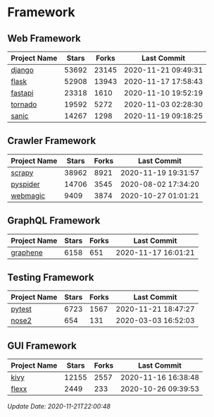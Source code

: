 # Framework

## Web Framework
| Project Name | Stars | Forks | Last Commit |
| ------------ | ----- | ----- | ----------- |
| [django](https://github.com/django/django) | 53692 | 23145 | 2020-11-21 09:49:31 |
| [flask](https://github.com/pallets/flask) | 52908 | 13943 | 2020-11-17 17:58:43 |
| [fastapi](https://github.com/tiangolo/fastapi) | 23318 | 1610 | 2020-11-10 19:52:19 |
| [tornado](https://github.com/tornadoweb/tornado) | 19592 | 5272 | 2020-11-03 02:28:30 |
| [sanic](https://github.com/huge-success/sanic) | 14267 | 1298 | 2020-11-19 09:18:25 |

## Crawler Framework
| Project Name | Stars | Forks | Last Commit |
| ------------ | ----- | ----- | ----------- |
| [scrapy](https://github.com/scrapy/scrapy) | 38962 | 8921 | 2020-11-19 19:31:57 |
| [pyspider](https://github.com/binux/pyspider) | 14706 | 3545 | 2020-08-02 17:34:20 |
| [webmagic](https://github.com/code4craft/webmagic) | 9409 | 3874 | 2020-10-27 01:01:21 |

## GraphQL Framework
| Project Name | Stars | Forks | Last Commit |
| ------------ | ----- | ----- | ----------- |
| [graphene](https://github.com/graphql-python/graphene) | 6158 | 651 | 2020-11-17 16:01:21 |

## Testing Framework
| Project Name | Stars | Forks | Last Commit |
| ------------ | ----- | ----- | ----------- |
| [pytest](https://github.com/pytest-dev/pytest) | 6723 | 1567 | 2020-11-21 18:47:27 |
| [nose2](https://github.com/nose-devs/nose2) | 654 | 131 | 2020-03-03 16:52:03 |

## GUI Framework
| Project Name | Stars | Forks | Last Commit |
| ------------ | ----- | ----- | ----------- |
| [kivy](https://github.com/kivy/kivy) | 12155 | 2557 | 2020-11-16 16:38:48 |
| [flexx](https://github.com/flexxui/flexx) | 2449 | 233 | 2020-10-26 09:39:53 |

*Update Date: 2020-11-21T22:00:48*